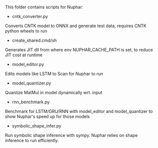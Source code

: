 This folder contains scripts for Nuphar:

* cntk_converter.py

Converts CNTK model to ONNX and generate test data, requires CNTK python wheels to run

* create_shared.cmd/sh

Generates JIT dll from where env NUPHAR_CACHE_PATH is set, to reduce JIT cost at runtime

* model_editor.py

Edits models like LSTM to Scan for Nuphar to run

* model_quantizer.py

Quantize MatMul in model dynamically wrt. input

* rnn_benchmark.py

Benchmark for LSTM/GRU/RNN with model_editor and model_quantizer to show Nuphar's speed up for those models

* symbolic_shape_infer.py

Run symbolic shape inference with sympy. Nuphar relies on shape inference to run efficiently.